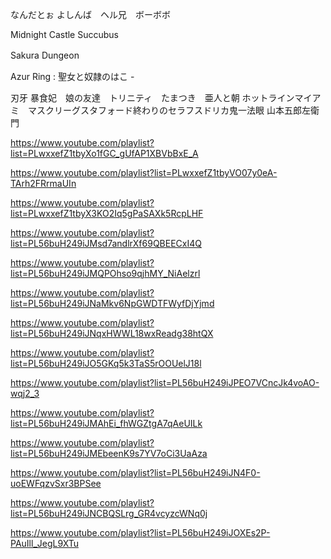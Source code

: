 なんだとぉ
よしんば　ヘル兄　ボーボボ



Midnight Castle Succubus

Sakura Dungeon　 

Azur Ring : 聖女と奴隷のはこ - 

刃牙
暴食妃　娘の友達　トリニティ　たまつき　亜人と朝
ホットラインマイアミ　マスクリーグスタフォード終わりのセラフスドリカ鬼一法眼
山本五郎左衛門

https://www.youtube.com/playlist?list=PLwxxefZ1tbyXo1fGC_gUfAP1XBVbBxE_A

https://www.youtube.com/playlist?list=PLwxxefZ1tbyVO07y0eA-TArh2FRrmaUIn


https://www.youtube.com/playlist?list=PLwxxefZ1tbyX3KO2Iq5gPaSAXk5RcpLHF


https://www.youtube.com/playlist?list=PL56buH249iJMsd7andlrXf69QBEECxI4Q

https://www.youtube.com/playlist?list=PL56buH249iJMQPOhso9qjhMY_NiAelzrl

https://www.youtube.com/playlist?list=PL56buH249iJNaMkv6NpGWDTFWyfDjYjmd

https://www.youtube.com/playlist?list=PL56buH249iJNqxHWWL18wxReadg38htQX

https://www.youtube.com/playlist?list=PL56buH249iJO5GKq5k3TaS5rOOUelJ18l

https://www.youtube.com/playlist?list=PL56buH249iJPEO7VCncJk4voAO-wqj2_3

https://www.youtube.com/playlist?list=PL56buH249iJMAhEi_fhWGZtgA7qAeUILk

https://www.youtube.com/playlist?list=PL56buH249iJMEbeenK9s7YV7oCi3UaAza

https://www.youtube.com/playlist?list=PL56buH249iJN4F0-uoEWFqzvSxr3BPSee

https://www.youtube.com/playlist?list=PL56buH249iJNCBQSLrg_GR4vcyzcWNq0j

https://www.youtube.com/playlist?list=PL56buH249iJOXEs2P-PAuIll_JegL9XTu









